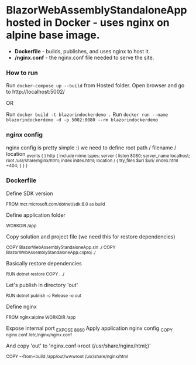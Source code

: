 # BlazorWebAssemblyStandaloneApp hosted in Docker - uses nginx on alpine base image.

- **Dockerfile** - builds, publishes, and uses nginx to host it.
- **/nginx.conf** - the nginx.conf file needed to serve the site.

### How to run

Run `docker-compose up --build` from Hosted folder. Open browser and go to http://localhost:5002/

OR

Run `docker build -t blazorindockerdemo .`
Run `docker run --name blazorindockerdemo -d -p 5002:8080 --rm blazorindockerdemo`

### nginx config

nginx config is pretty simple :) we need to define root path / filename / location
<sub>
events { }
http {
include mime.types;
server {
listen 8080;
server_name localhost;
root /usr/share/nginx/html;
index index.html;
location / {
try_files $uri $uri/ /index.html =404;
}
}
}
</sub>

### Dockerfile

Define SDK version

<sub>FROM mcr.microsoft.com/dotnet/sdk:8.0 as build</sub>

Define application folder

<sub>WORKDIR /app</sub>

Copy solution and project file (we need this for restore dependencies)

<sub>
COPY BlazorWebAssemblyStandaloneApp.sln ./
COPY BlazorWebAssemblyStandaloneApp.csproj ./
</sub>

Basically restore dependencies

<sub>
RUN dotnet restore
COPY . ./
</sub>

Let's publish in directory 'out'

<sub>
RUN dotnet publish -c Release -o out
</sub>

Define nginx

<sub>
FROM nginx:alpine
WORKDIR /app
</sub>

Expose internal port
<sub>
EXPOSE 8080
</sub>
Apply application nginx config
<sub>
COPY nginx.conf /etc/nginx/nginx.conf
</sub>

And copy 'out' to 'nginx.conf->root (/usr/share/nginx/html;)'

<sub>
COPY --from=build /app/out/wwwroot /usr/share/nginx/html
</sub>
